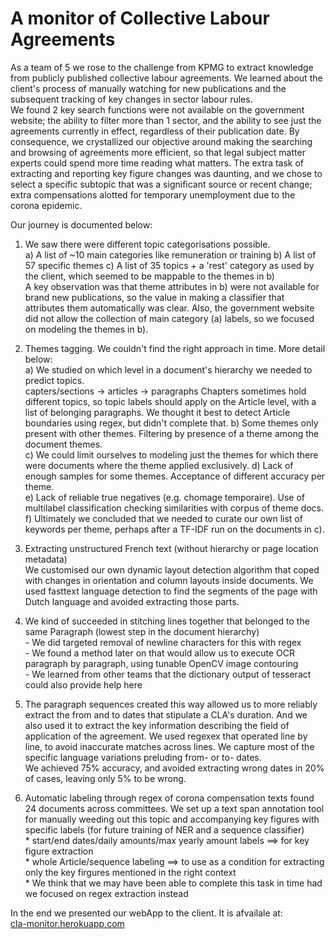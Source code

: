# A monitor of Collective Labour Agreements

As a team of 5 we rose to the challenge from KPMG to extract knowledge from publicly published collective labour agreements. We learned about the client's process of manually watching for new publications and the subsequent tracking of key changes in sector labour rules.  
We found 2 key search functions were not available on the government website; the ability to filter more than 1 sector, and the ability to see just the agreements currently in effect, regardless of their publication date. By consequence, we crystallized our objective around making the searching and browsing of agreements more efficient, so that legal subject matter experts could spend more time reading what matters.
The extra task of extracting and reporting key figure changes was daunting, and we chose to select a specific subtopic that was a significant source or recent change; extra compensations alotted for temporary unemployment due to the corona epidemic.

Our journey is documented below:

1) We saw there were different topic categorisations possible.  
		a) A list of ~10 main categories like remuneration or training
		b) A list of 57 specific themes
		c) A list of 35 topics + a 'rest' category as used by the client, which seemed to be mappable to the themes in b)  
		A key observation was that theme attributes in b) were not available for brand new publications, so the value in making a classifier that attributes them automatically was clear. Also, the government website did not allow the collection of main category (a) labels, so we focused on modeling the themes in b). 

2) Themes tagging. We couldn't find the right approach in time. More detail below:  
	a) We studied on which level in a document's hierarchy we needed to predict topics.  
		capters/sections -> articles -> paragraphs
		Chapters sometimes hold different topics, so topic labels should apply on the Article level, with a list of belonging paragraphs.
		We thought it best to detect Article boundaries using regex, but didn't complete that.
	b) Some themes only present with other themes. Filtering by presence of a theme among the document themes.  
	c) We could limit ourselves to modeling just the themes for which there were documents where the theme applied exclusively. 
	d) Lack of enough samples for some themes. Acceptance of different accuracy per theme.  
	e) Lack of reliable true negatives (e.g. chomage temporaire). Use of multilabel classification checking similarities with corpus of theme docs.  
	f) Ultimately we concluded that we needed to curate our own list of keywords per theme, perhaps after a TF-IDF run on the documents in c).  

3) Extracting unstructured French text (without hierarchy or page location metadata)  
		We customised our own dynamic layout detection algorithm that coped with changes in orientation and column layouts inside documents. We used fasttext language detection to find the segments of the page with Dutch language and avoided extracting those parts.

4) We kind of succeeded in stitching lines together that belonged to the same Paragraph (lowest step in the document hierarchy)  
		- We did targeted removal of newline characters for this with regex  
		- We found a method later on that would allow us to execute OCR paragraph by paragraph, using tunable OpenCV image contouring  
		- We learned from other teams that the dictionary output of tesseract could also provide help here

5) The paragraph sequences created this way allowed us to more reliably extract the from and to dates that stipulate a CLA's duration. And we also used it to extract the key information describing the field of application of the agreement. 
		We used regexex that operated line by line, to avoid inaccurate matches across lines.
		We capture most of the specific language variations preluding from- or to- dates.  
		We achieved 75% accuracy, and avoided extracting wrong dates in 20% of cases, leaving only 5% to be wrong.

6) Automatic labeling through regex of corona compensation texts found 24 documents across committees. We set up a text span annotation tool for manually weeding out this topic and accompanying key figures with specific labels (for future training of NER and a sequence classifier)  
		* start/end dates/daily amounts/max yearly amount labels ==> for key figure extraction  
		* whole Article/sequence labeling ==> to use as a condition for extracting only the key firgures mentioned in the right context  
		* We think that we may have been able to complete this task in time had we focused on regex extraction instead  

In the end we presented our webApp to the client. It is afvailale at:  
[cla-monitor.herokuapp.com](https://cla-monitor.herokuapp.com/)
